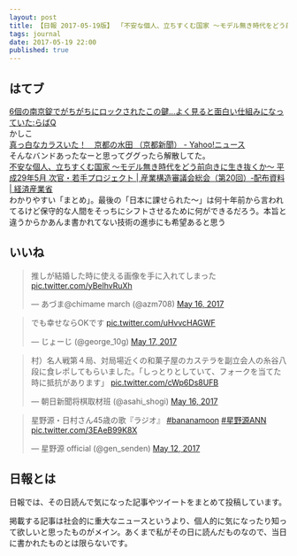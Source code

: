 ```yaml
---
layout: post
title: 【日報 2017-05-19版】 「不安な個人、立ちすくむ国家 〜モデル無き時代をどう前向きに生き抜くか〜」他
tags: journal
date: 2017-05-19 22:00
published: true
---
```



## はてブ

<div class="news"><a href="http://labaq.com/archives/51883522.html" target="_blank">6個の南京錠でがちがちにロックされたこの鍵…よく見ると面白い仕組みになっていた:らばQ</a>
<div class="newscomme">かしこ
</div>
</div>

<div class="news"><a href="https://headlines.yahoo.co.jp/hl?a=20170518-00000024-kyt-l26" target="_blank">真っ白なカラスいた！　京都の水田 （京都新聞） - Yahoo!ニュース</a>
<div class="newscomme">そんなバンドあったなーと思ってググったら解散してた。
</div>
</div>

<div class="news"><a href="http://www.meti.go.jp/committee/summary/eic0009/pdf/020_02_00.pdf" target="_blank">不安な個人、立ちすくむ国家 〜モデル無き時代をどう前向きに生き抜くか〜 平成29年5月 次官・若手プロジェクト | 産業構造審議会総会（第20回）‐配布資料 | 経済産業省</a>
<div class="newscomme">わかりやすい「まとめ」。最後の「日本に課せられた～」は何十年前から言われてるけど保守的な人間をそっちにシフトさせるために何ができるだろう。本旨と違うからかあんま書かれてない技術の進歩にも希望あると思う
</div>
</div>


## いいね

 <blockquote class="twitter-tweet"><p lang="ja" dir="ltr">推しが結婚した時に使える画像を手に入れてしまった <a href="https://t.co/yBelhvRuXh">pic.twitter.com/yBelhvRuXh</a></p>&mdash; あづま@chimame march (@azm708) <a href="https://twitter.com/azm708/status/864477105437810689">May 16, 2017</a></blockquote>
<script async src="//platform.twitter.com/widgets.js" charset="utf-8"></script> 
 
 
<blockquote class="twitter-tweet"><p lang="ja" dir="ltr">でも幸せならOKです <a href="https://t.co/uHvvcHAGWF">pic.twitter.com/uHvvcHAGWF</a></p>&mdash; じょーじ (@george_10g) <a href="https://twitter.com/george_10g/status/864691430316359680">May 17, 2017</a></blockquote>
<script async src="//platform.twitter.com/widgets.js" charset="utf-8"></script> 
 
 
<blockquote class="twitter-tweet"><p lang="ja" dir="ltr">村）名人戦第４局、対局場近くの和菓子屋のカステラを副立会人の糸谷八段に食レポしてもらいました。「しっとりとしていて、フォークを当てた時に抵抗があります」 <a href="https://t.co/cWp6Ds8UFB">pic.twitter.com/cWp6Ds8UFB</a></p>&mdash; 朝日新聞将棋取材班 (@asahi_shogi) <a href="https://twitter.com/asahi_shogi/status/864359635897036800">May 16, 2017</a></blockquote>
<script async src="//platform.twitter.com/widgets.js" charset="utf-8"></script> 
 
 
<blockquote class="twitter-tweet"><p lang="ja" dir="ltr">星野源・日村さん45歳の歌『ラジオ』 <a href="https://twitter.com/hashtag/bananamoon?src=hash">#bananamoon</a> <a href="https://twitter.com/hashtag/%E6%98%9F%E9%87%8E%E6%BA%90ANN?src=hash">#星野源ANN</a> <a href="https://t.co/3EAeB99K8X">pic.twitter.com/3EAeB99K8X</a></p>&mdash; 星野源 official (@gen_senden) <a href="https://twitter.com/gen_senden/status/863083468963536897">May 12, 2017</a></blockquote>
<script async src="//platform.twitter.com/widgets.js" charset="utf-8"></script> 
 

## 日報とは

日報では、その日読んで気になった記事やツイートをまとめて投稿しています。

掲載する記事は社会的に重大なニュースというより、個人的に気になったり知って欲しいと思ったものがメイン。あくまで私がその日に読んだものなので、当日に書かれたものとは限らないです。